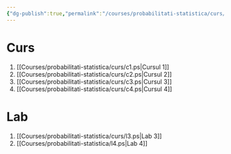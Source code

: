 ```yaml
---
{"dg-publish":true,"permalink":"/courses/probabilitati-statistica/curs/index-ps/"}
---
```


# Curs 

1. [[Courses/probabilitati-statistica/curs/c1.ps\|Cursul 1]]
2. [[Courses/probabilitati-statistica/curs/c2.ps\|Cursul 2]]
3. [[Courses/probabilitati-statistica/curs/c3.ps\|Cursul 3]]
4. [[Courses/probabilitati-statistica/curs/c4.ps\|Cursul 4]]

# Lab

1. [[Courses/probabilitati-statistica/curs/l3.ps\|Lab 3]]
2. [[Courses/probabilitati-statistica/l4.ps\|Lab 4]]